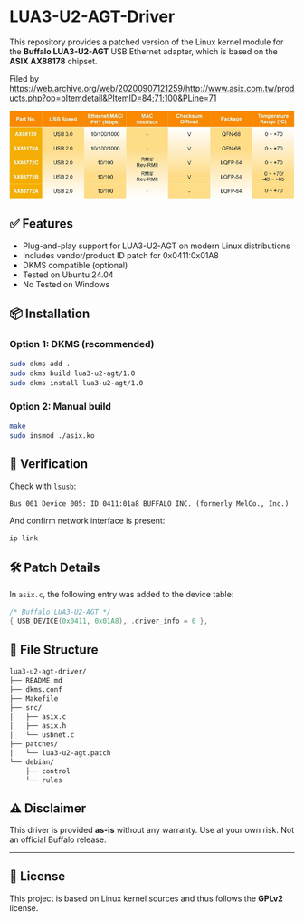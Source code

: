 # LUA3-U2-AGT-Driver

This repository provides a patched version of the Linux kernel module for the **Buffalo LUA3-U2-AGT** USB Ethernet adapter, which is based on the **ASIX AX88178** chipset.

Filed by https://web.archive.org/web/20200907121259/http://www.asix.com.tw/products.php?op=pItemdetail&PItemID=84;71;100&PLine=71

![AXFamily Spec](https://github.com/at-nifty/LUA3-U2-AGT-Driver/blob/main/AX%20Family%20Spec.jpg?raw=true)
## ✅ Features
- Plug-and-play support for LUA3-U2-AGT on modern Linux distributions
- Includes vendor/product ID patch for 0x0411:0x01A8
- DKMS compatible (optional)
- Tested on Ubuntu 24.04
- No Tested on Windows

## 📦 Installation

### Option 1: DKMS (recommended)
```bash
sudo dkms add .
sudo dkms build lua3-u2-agt/1.0
sudo dkms install lua3-u2-agt/1.0
```

### Option 2: Manual build
```bash
make
sudo insmod ./asix.ko
```

## 🧪 Verification
Check with `lsusb`:
```
Bus 001 Device 005: ID 0411:01a8 BUFFALO INC. (formerly MelCo., Inc.)
```
And confirm network interface is present:
```bash
ip link
```

## 🛠️ Patch Details
In `asix.c`, the following entry was added to the device table:
```c
/* Buffalo LUA3-U2-AGT */
{ USB_DEVICE(0x0411, 0x01A8), .driver_info = 0 },
```

## 📁 File Structure
```
lua3-u2-agt-driver/
├── README.md
├── dkms.conf
├── Makefile
├── src/
│   ├── asix.c
│   ├── asix.h
│   └── usbnet.c
├── patches/
│   └── lua3-u2-agt.patch
└── debian/
    ├── control
    └── rules
```

## ⚠️ Disclaimer
This driver is provided **as-is** without any warranty. Use at your own risk. Not an official Buffalo release.

---

## 📜 License
This project is based on Linux kernel sources and thus follows the **GPLv2** license.
